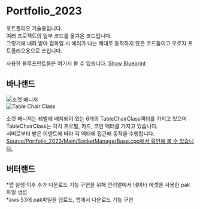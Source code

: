 # Portfolio_2023
포트폴리오 기술용입니다.   
여러 프로젝트의 일부 코드를 옮겨온 코드입니다.   
그렇기에 내려 받아 컴파일 시 에러가 나는 제대로 동작하지 않은 코드들이고 오로지 포트폴리오용으로 쓰입니다.   
   
사용한 블루프린트들은 여기서 볼 수 있습니다. [Show Blueprint](https://blueprintue.com/profile/mandu/)   
## 바나랜드
![소켓 매니저](https://user-images.githubusercontent.com/69950874/230727505-ce034f74-b61f-4602-8564-060b400bba2a.PNG)   
![Table Chair Class](https://user-images.githubusercontent.com/69950874/230727838-d49fda09-a201-4464-ab95-bca6ce1c1882.PNG)   
   
소켓 매니저는 레벨에 배치되어 있는 6개의 TableChairClass액터를 가지고 있으며 TableChairClass는 각각 프로필, 카드, 코인 액터를 가지고 있습니다.   
서버로부터 받은 이벤트에 따라 각 액터에 접근해 동작을 수행합니다.  
[Source/Portfolio_2023/Main/SocketManagerBase.cpp에서 확인해 볼 수 있습니다.](Source/Portfolio_2023/Main/SocketManagerBase.cpp)   
   
## 버터랜드
*앱 실행 이후 추가 다운로드 기능 구현을 위해 언리얼에서 데이터 에셋을 사용한 pak 파일 생성   
*aws S3에 pak파일을 업로드, 앱에서 다운로드 기능 구현   
